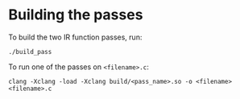 # Building the passes

To build the two IR function passes, run:

```
./build_pass
```

To run one of the passes on `<filename>.c`:

```
clang -Xclang -load -Xclang build/<pass_name>.so -o <filename> <filename>.c
```
